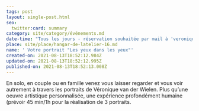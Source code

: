 ```yaml
---
tags: post
layout: single-post.html
seo:
  twitter:card: summary
category: site/category/événements.md
date-time: "Tous les jours - réservation souhaitée par mail à 'veroniquevdm@gmail.com' "
place: site/place/hangar-de-latelier-16.md
name: ' Votre portrait "Les yeux dans les yeux"'
created-on: 2021-08-13T18:52:12.984Z
updated-on: 2021-08-13T18:52:12.995Z
published-on: 2021-08-13T18:52:13.008Z
---
```

<!--StartFragment-->

En solo, en couple ou en famille venez vous laisser regarder et vous voir autrement à travers les portraits de Véronique van der Wielen. Plus qu’une oeuvre artistique personnalisée, une expérience profondément humaine (prévoir 45 min/1h pour la réalisation de 3 portraits. 



<!--EndFragment-->